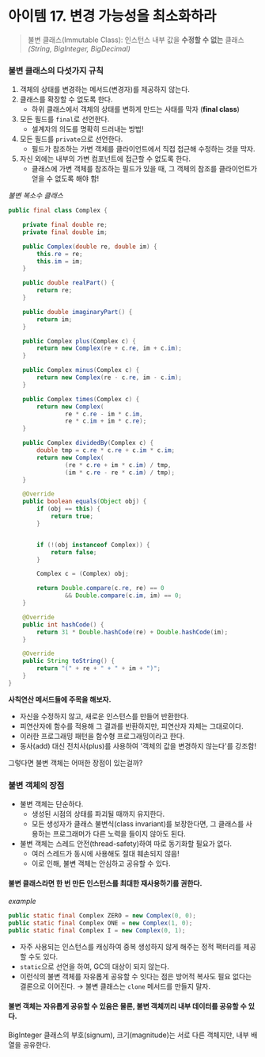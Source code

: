 # 아이템 17. 변경 가능성을 최소화하라

> 불변 클래스(Immutable Class): 인스턴스 내부 값을 **수정할 수 없는** 클래스  
> _(String, BigInteger, BigDecimal)_

### 불변 클래스의 다섯가지 규칙

1. 객체의 상태를 변경하는 메서드(변경자)를 제공하지 않는다.
2. 클래스를 확장할 수 없도록 한다.
    - 하위 클래스에서 객체의 상태를 변하게 만드는 사태를 막자 (**final class**)
3. 모든 필드를 `final`로 선언한다.
    - 셀계자의 의도를 명확히 드러내는 방법!
4. 모든 필드를 `private`으로 선언한다.
    - 필드가 참조하는 가변 객체를 클라이언트에서 직접 접근해 수정하는 것을 막자.
5. 자신 외에는 내부의 가변 컴포넌트에 접근할 수 없도록 한다.
    - 클래스에 가변 객체를 참조하는 필드가 있을 때, 그 객체의 참조를 클라이언트가 얻을 수 없도록 해야 함!

_불변 복소수 클래스_

```java
public final class Complex {

    private final double re;
    private final double im;

    public Complex(double re, double im) {
        this.re = re;
        this.im = im;
    }

    public double realPart() {
        return re;
    }

    public double imaginaryPart() {
        return im;
    }

    public Complex plus(Complex c) {
        return new Complex(re + c.re, im + c.im);
    }

    public Complex minus(Complex c) {
        return new Complex(re - c.re, im - c.im);
    }

    public Complex times(Complex c) {
        return new Complex(
                re * c.re - im * c.im,
                re * c.im + im * c.re);
    }

    public Complex dividedBy(Complex c) {
        double tmp = c.re * c.re + c.im * c.im;
        return new Complex(
                (re * c.re + im * c.im) / tmp,
                (im * c.re - re * c.im) / tmp);
    }

    @Override
    public boolean equals(Object obj) {
        if (obj == this) {
            return true;
        }


        if (!(obj instanceof Complex)) {
            return false;
        }

        Complex c = (Complex) obj;

        return Double.compare(c.re, re) == 0
                && Double.compare(c.im, im) == 0;
    }

    @Override
    public int hashCode() {
        return 31 * Double.hashCode(re) + Double.hashCode(im);
    }

    @Override
    public String toString() {
        return "(" + re + " + " + im + ")";
    }
}
```

**사칙연산 메서드들에 주목을 해보자.**

- 자신을 수정하지 않고, 새로운 인스턴스를 만들어 반환한다.
- 피연산자에 함수를 적용해 그 결과를 반환하지만, 피연산자 자체는 그대로이다.
- 이러한 프로그래밍 패턴을 함수형 프로그래밍이라고 한다.
- 동사(add) 대신 전치사(plus)를 사용하여 '객체의 값을 변경하지 않는다'를 강조함!

그렇다면 불변 객체는 어떠한 장점이 있는걸까?

### 불변 객체의 장점

- 불변 객체는 단순하다.
  - 생성된 시점의 상태를 파괴될 때까지 유지한다.
  - 모든 생성자가 클래스 불변식(class invariant)를 보장한다면, 그 클래스를 사용하는 프로그래머가 다른 노력을 들이지 않아도 된다.
- 불변 객체는 스레드 안전(thread-safety)하여 따로 동기화할 필요가 없다.
  - 여러 스레드가 동시에 사용해도 절대 훼손되지 않음!
  - 이로 인해, 불변 객체는 안심하고 공유할 수 있다.


#### 불변 클래스라면 한 번 만든 인스턴스를 최대한 재사용하기를 권한다.

_example_
```java
public static final Complex ZERO = new Complex(0, 0);
public static final Complex ONE = new Complex(1, 0);
public static final Complex I = new Complex(0, 1);
```

- 자주 사용되는 인스턴스를 캐싱하여 중복 생성하지 않게 해주는 정적 팩터리를 제공할 수도 있다.
- `static`으로 선언을 하여, GC의 대상이 되지 않는다.
- 이런식의 불변 객체를 자유롭게 공유할 수 잇다는 점은 방어적 복사도 필요 없다는 결론으로 이어진다. &rarr; 불변 클래스는 `clone` 메서드를 만들지 말자.

#### 불변 객체는 자유롭게 공유할 수 있음은 물론, 불변 객체끼리 내부 데이터를 공유할 수 있다.

BigInteger 클래스의 부호(signum), 크기(magnitude)는 서로 다른 객체지만, 내부 배열을 공유한다.
